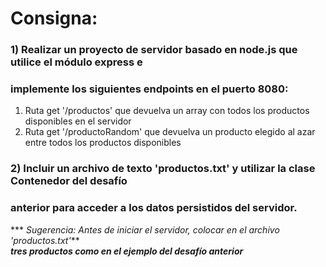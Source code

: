 # Consigna:
### 1) Realizar un proyecto de servidor basado en node.js que utilice el módulo express e 
### implemente los siguientes endpoints en el puerto 8080:


1. Ruta get '/productos' que devuelva un array con todos los productos disponibles 
en el servidor
2. Ruta get '/productoRandom' que devuelva un producto elegido al azar entre todos 
los productos disponibles

### 2) Incluir un archivo de texto 'productos.txt' y utilizar la clase Contenedor del desafío 
### anterior para acceder a los datos persistidos del servidor.

*** *Sugerencia: Antes de iniciar el servidor, colocar en el archivo 'productos.txt'***  
***tres productos como en el ejemplo del desafío anterior***

